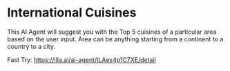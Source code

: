 # International Cuisines

This AI Agent will suggest you with the Top 5 cuisines of a particular area based on the user input. Area can be anything starting from a continent to a country to a city.

Fast Try: https://illa.ai/ai-agent/ILAex4p1C7XE/detail

